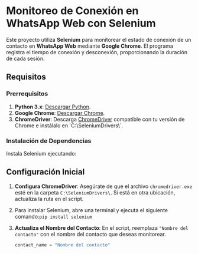 # Monitoreo de Conexión en WhatsApp Web con Selenium

Este proyecto utiliza **Selenium** para monitorear el estado de conexión de un contacto en **WhatsApp Web** mediante **Google Chrome**. El programa registra el tiempo de conexión y desconexión, proporcionando la duración de cada sesión.

## Requisitos

### Prerrequisitos
1. **Python 3.x**: [Descargar Python](https://www.python.org/downloads/).
2. **Google Chrome**: [Descargar Chrome](https://www.google.com/intl/es/chrome/).
3. **ChromeDriver**: Descarga [ChromeDriver]([https://sites.google.com/chromium.org/driver/](https://googlechromelabs.github.io/chrome-for-testing/)) compatible con tu versión de Chrome e instálalo en `C:\SeleniumDrivers\`.

### Instalación de Dependencias
Instala Selenium ejecutando:

## Configuración Inicial

1. **Configura ChromeDriver**: Asegúrate de que el archivo `chromedriver.exe` esté en la carpeta `C:\SeleniumDrivers\`. Si está en otra ubicación, actualiza la ruta en el script.
2. Para instalar Selenium, abre una terminal y ejecuta el siguiente comando:`pip install selenium`

3. **Actualiza el Nombre del Contacto**: En el script, reemplaza `"Nombre del contacto"` con el nombre del contacto que deseas monitorear.

   ```python
   contact_name = "Nombre del contacto"

